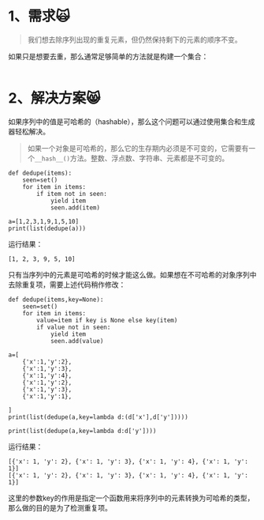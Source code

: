 # 1、需求🙀

> 我们想去除序列出现的重复元素，但仍然保持剩下的元素的顺序不变。

如果只是想要去重，那么通常足够简单的方法就是构建一个集合：

```

```

# 2、解决方案😸

如果序列中的值是可哈希的（hashable），那么这个问题可以通过使用集合和生成器轻松解决。

> 如果一个对象是可哈希的，那么它的生存期内必须是不可变的，它需要有一个`__hash__()`方法。整数、浮点数、字符串、元素都是不可变的。

```
def dedupe(items):
    seen=set()
    for item in items:
        if item not in seen:
            yield item
            seen.add(item)

a=[1,2,3,1,9,1,5,10]
print(list(dedupe(a)))
```

运行结果：

```
[1, 2, 3, 9, 5, 10]
```

只有当序列中的元素是可哈希的时候才能这么做。如果想在不可哈希的对象序列中去除重复项，需要上述代码稍作修改：

```
def dedupe(items,key=None):
    seen=set()
    for item in items:
        value=item if key is None else key(item)
        if value not in seen:
            yield item
            seen.add(value)

a=[
    {'x':1,'y':2},
    {'x':1,'y':3},
    {'x':1,'y':4},
    {'x':1,'y':2},
    {'x':1,'y':3},
    {'x':1,'y':1},

]
print(list(dedupe(a,key=lambda d:(d['x'],d['y']))))

print(list(dedupe(a,key=lambda d:d['y'])))
```

运行结果：

```
[{'x': 1, 'y': 2}, {'x': 1, 'y': 3}, {'x': 1, 'y': 4}, {'x': 1, 'y': 1}]
[{'x': 1, 'y': 2}, {'x': 1, 'y': 3}, {'x': 1, 'y': 4}, {'x': 1, 'y': 1}]
```

这里的参数key的作用是指定一个函数用来将序列中的元素转换为可哈希的类型，那么做的目的是为了检测重复项。



